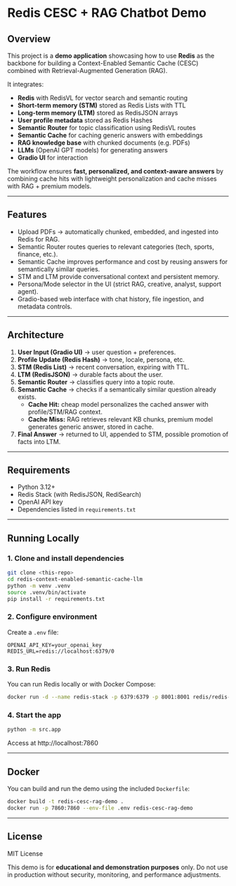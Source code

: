 # Redis CESC + RAG Chatbot Demo

## Overview
This project is a **demo application** showcasing how to use **Redis** as the backbone for building
a Context-Enabled Semantic Cache (CESC) combined with Retrieval-Augmented Generation (RAG).

It integrates:
- **Redis** with RedisVL for vector search and semantic routing
- **Short-term memory (STM)** stored as Redis Lists with TTL
- **Long-term memory (LTM)** stored as RedisJSON arrays
- **User profile metadata** stored as Redis Hashes
- **Semantic Router** for topic classification using RedisVL routes
- **Semantic Cache** for caching generic answers with embeddings
- **RAG knowledge base** with chunked documents (e.g. PDFs)
- **LLMs** (OpenAI GPT models) for generating answers
- **Gradio UI** for interaction

The workflow ensures **fast, personalized, and context-aware answers** by combining cache hits with lightweight personalization
and cache misses with RAG + premium models.

---

## Features
- Upload PDFs → automatically chunked, embedded, and ingested into Redis for RAG.
- Semantic Router routes queries to relevant categories (tech, sports, finance, etc.).
- Semantic Cache improves performance and cost by reusing answers for semantically similar queries.
- STM and LTM provide conversational context and persistent memory.
- Persona/Mode selector in the UI (strict RAG, creative, analyst, support agent).
- Gradio-based web interface with chat history, file ingestion, and metadata controls.

---

## Architecture
1. **User Input (Gradio UI)** → user question + preferences.
2. **Profile Update (Redis Hash)** → tone, locale, persona, etc.
3. **STM (Redis List)** → recent conversation, expiring with TTL.
4. **LTM (RedisJSON)** → durable facts about the user.
5. **Semantic Router** → classifies query into a topic route.
6. **Semantic Cache** → checks if a semantically similar question already exists.
   - **Cache Hit:** cheap model personalizes the cached answer with profile/STM/RAG context.
   - **Cache Miss:** RAG retrieves relevant KB chunks, premium model generates generic answer, stored in cache.
7. **Final Answer** → returned to UI, appended to STM, possible promotion of facts into LTM.

---

## Requirements
- Python 3.12+
- Redis Stack (with RedisJSON, RediSearch)
- OpenAI API key
- Dependencies listed in `requirements.txt`

---

## Running Locally

### 1. Clone and install dependencies
```bash
git clone <this-repo>
cd redis-context-enabled-semantic-cache-llm
python -m venv .venv
source .venv/bin/activate
pip install -r requirements.txt
```

### 2. Configure environment
Create a `.env` file:
```env
OPENAI_API_KEY=your_openai_key
REDIS_URL=redis://localhost:6379/0
```

### 3. Run Redis
You can run Redis locally or with Docker Compose:
```bash
docker run -d --name redis-stack -p 6379:6379 -p 8001:8001 redis/redis-stack:7.2.0-v14
```

### 4. Start the app
```bash
python -m src.app
```
Access at http://localhost:7860

---

## Docker

You can build and run the demo using the included `Dockerfile`:

```bash
docker build -t redis-cesc-rag-demo .
docker run -p 7860:7860 --env-file .env redis-cesc-rag-demo
```

---

## License
MIT License

This demo is for **educational and demonstration purposes** only. Do not use in production without security, monitoring,
and performance adjustments.
